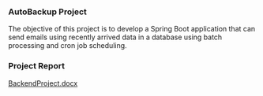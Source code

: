 ### AutoBackup Project

The objective of this project is to develop a Spring Boot application that can send emails using recently arrived data in a database using batch processing and cron job scheduling.

### Project Report

[BackendProject.docx](https://github.com/BSimham/spring5webapp/files/11037605/BackendProject.docx)
